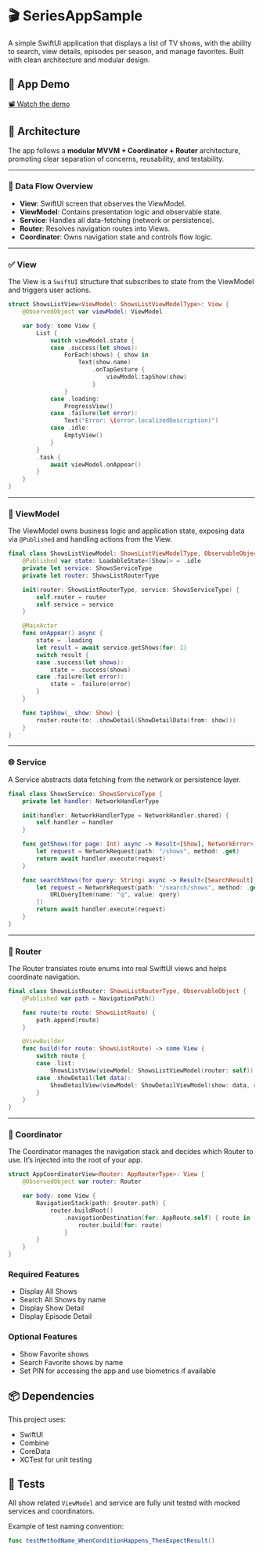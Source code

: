 # 🎬 SeriesAppSample

A simple SwiftUI application that displays a list of TV shows, with the ability to search, view details, episodes per season, and manage favorites. Built with clean architecture and modular design.

## 🎥 App Demo

[📽️ Watch the demo](https://github.com/AdautoP/series-app-sample/raw/main/SeriesSampleAppDemo.mp4)


## 🧱 Architecture

The app follows a **modular MVVM + Coordinator + Router** architecture, promoting clear separation of concerns, reusability, and testability.

---

### 🔄 Data Flow Overview

- **View**: SwiftUI screen that observes the ViewModel.
- **ViewModel**: Contains presentation logic and observable state.
- **Service**: Handles all data-fetching (network or persistence).
- **Router**: Resolves navigation routes into Views.
- **Coordinator**: Owns navigation state and controls flow logic.

---

### ✅ View

The View is a `SwiftUI` structure that subscribes to state from the ViewModel and triggers user actions.

```swift
struct ShowsListView<ViewModel: ShowsListViewModelType>: View {
    @ObservedObject var viewModel: ViewModel

    var body: some View {
        List {
            switch viewModel.state {
            case .success(let shows):
                ForEach(shows) { show in
                    Text(show.name)
                        .onTapGesture {
                            viewModel.tapShow(show)
                        }
                }
            case .loading:
                ProgressView()
            case .failure(let error):
                Text("Error: \(error.localizedDescription)")
            case .idle:
                EmptyView()
            }
        }
        .task {
            await viewModel.onAppear()
        }
    }
}
```

---

### 🧠 ViewModel

The ViewModel owns business logic and application state, exposing data via `@Published` and handling actions from the View.

```swift
final class ShowsListViewModel: ShowsListViewModelType, ObservableObject {
    @Published var state: LoadableState<[Show]> = .idle
    private let service: ShowsServiceType
    private let router: ShowsListRouterType

    init(router: ShowsListRouterType, service: ShowsServiceType) {
        self.router = router
        self.service = service
    }

    @MainActor
    func onAppear() async {
        state = .loading
        let result = await service.getShows(for: 1)
        switch result {
        case .success(let shows):
            state = .success(shows)
        case .failure(let error):
            state = .failure(error)
        }
    }

    func tapShow(_ show: Show) {
        router.route(to: .showDetail(ShowDetailData(from: show)))
    }
}
```

---

### 🌐 Service

A Service abstracts data fetching from the network or persistence layer.

```swift
final class ShowsService: ShowsServiceType {
    private let handler: NetworkHandlerType

    init(handler: NetworkHandlerType = NetworkHandler.shared) {
        self.handler = handler
    }

    func getShows(for page: Int) async -> Result<[Show], NetworkError> {
        let request = NetworkRequest(path: "/shows", method: .get)
        return await handler.execute(request)
    }

    func searchShows(for query: String) async -> Result<[SearchResult], NetworkError> {
        let request = NetworkRequest(path: "/search/shows", method: .get, queryItems: [
            URLQueryItem(name: "q", value: query)
        ])
        return await handler.execute(request)
    }
}
```

---

### 🧭 Router

The Router translates route enums into real SwiftUI views and helps coordinate navigation.

```swift
final class ShowsListRouter: ShowsListRouterType, ObservableObject {
    @Published var path = NavigationPath()

    func route(to route: ShowsListRoute) {
        path.append(route)
    }

    @ViewBuilder
    func build(for route: ShowsListRoute) -> some View {
        switch route {
        case .list:
            ShowsListView(viewModel: ShowsListViewModel(router: self))
        case .showDetail(let data):
            ShowDetailView(viewModel: ShowDetailViewModel(show: data, router: self))
        }
    }
}
```

---

### 🧭 Coordinator

The Coordinator manages the navigation stack and decides which Router to use. It’s injected into the root of your app.

```swift
struct AppCoordinatorView<Router: AppRouterType>: View {
    @ObservedObject var router: Router

    var body: some View {
        NavigationStack(path: $router.path) {
            router.buildRoot()
                .navigationDestination(for: AppRoute.self) { route in
                    router.build(for: route)
                }
        }
    }
}
```

### Required Features
- Display All Shows
- Search All Shows by name
- Display Show Detail
- Display Episode Detail

### Optional Features
- Show Favorite shows
- Search Favorite shows by name
- Set PIN for accessing the app and use biometrics if available 

## 📦 Dependencies

This project uses:
- SwiftUI
- Combine
- CoreData
- XCTest for unit testing

## 🧪 Tests

All show related `ViewModel` and service are fully unit tested with mocked services and coordinators.

Example of test naming convention:
```swift
func testMethodName_WhenConditionHappens_ThenExpectResult()
````
